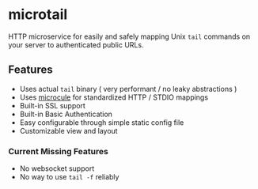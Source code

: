 # microtail

HTTP microservice for easily and safely mapping Unix `tail` commands on your server to authenticated public URLs.

## Features

  - Uses actual `tail` binary ( very performant / no leaky abstractions )
  - Uses [microcule](https://github.com/stackvana/microcule) for standardized HTTP / STDIO mappings
  - Built-in SSL support
  - Built-in Basic Authentication
  - Easy configurable through simple static config file
  - Customizable view and layout
  
### Current Missing Features

  - No websocket support
  - No way to use `tail -f` reliably